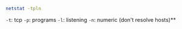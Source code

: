 ```sh
netstat -tpln
```
`-t`: tcp
`-p`: programs
`-l`: listening
`-n`: numeric (don't resolve hosts)**

